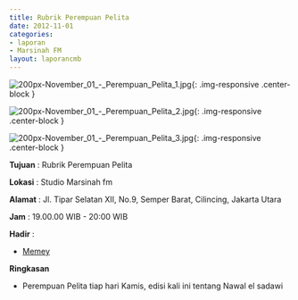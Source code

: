 ```yaml
---
title: Rubrik Perempuan Pelita 
date: 2012-11-01
categories:
- laporan
- Marsinah FM
layout: laporancmb
---
```



![200px-November_01_-_Perempuan_Pelita_1.jpg](/uploads/200px-November_01_-_Perempuan_Pelita_1.jpg){: .img-responsive .center-block }

![200px-November_01_-_Perempuan_Pelita_2.jpg](/uploads/200px-November_01_-_Perempuan_Pelita_2.jpg){: .img-responsive .center-block }

![200px-November_01_-_Perempuan_Pelita_3.jpg](/uploads/200px-November_01_-_Perempuan_Pelita_3.jpg){: .img-responsive .center-block }


**Tujuan** : Rubrik Perempuan Pelita 

**Lokasi** : Studio Marsinah fm 

**Alamat** : Jl. Tipar Selatan XII, No.9, Semper Barat, Cilincing, Jakarta Utara 

**Jam** : 19.00.00 WIB - 20:00 WIB 

**Hadir** :
* [Memey](http://wiki.ciptamedia.org/wiki/Memey)

**Ringkasan**  
* Perempuan Pelita tiap hari Kamis, edisi kali ini tentang Nawal el sadawi
